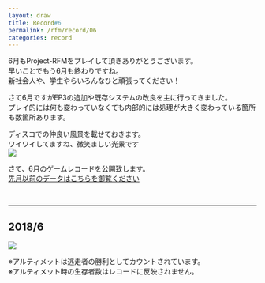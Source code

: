 ```yaml
---
layout: draw
title: Record#6
permalink: /rfm/record/06
categories: record
---
```


6月もProject-RFMをプレイして頂きありがとうございます。<br>
早いことでもう6月も終わりですね。<br>
新社会人や、学生やらいろんなひと頑張ってください！<br>


さて6月ですがEP3の追加や既存システムの改良を主に行ってきました。<br>
プレイ的には何も変わっていなくても内部的には処理が大きく変わっている箇所も数箇所あります。<br>




ディスコでの仲良い風景を載せておきます。  
ワイワイしてますね、微笑ましい光景です  
<img src="http://web.njj12.net/public/images/ccccc.png"><br>


さて、6月のゲームレコードを公開致します。<br>
[先月以前のデータはこちらを御覧ください](http://web.njj12.net/categories/#record) <br>


  
  
----------------------------------------  
## 2018/6
<img src="http://web.njj12.net/public/images/record/201806.png"><br>

※アルティメットは逃走者の勝利としてカウントされています。<br>
※アルティメット時の生存者数はレコードに反映されません。<br>
